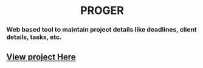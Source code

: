 <h1 align="center"> PROGER </h1>


### Web based tool to maintain project details like deadlines, client details, tasks, etc.

## [View project Here](https://project-client-management-system.netlify.app/)

